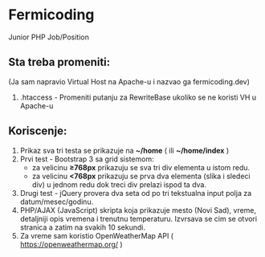 # Fermicoding
Junior PHP Job/Position

## Sta treba promeniti:

(Ja sam napravio Virtual Host na Apache-u i nazvao ga fermicoding.dev) 

1. .htaccess 	- Promeniti putanju za RewriteBase ukoliko se ne koristi VH u Apache-u

## Koriscenje:

1. Prikaz sva tri testa se prikazuje na **~/home** ( ili **~/home/index** )
2. Prvi test - Bootstrap 3 sa grid sistemom:
	* za velicinu **≥768px** prikazuju se sva tri div elementa u istom redu.
	* za velicinu **<768px** prikazuju se prva dva elementa (slika i sledeci div) u jednom redu dok treci div prelazi ispod ta dva.
3. Drugi test - jQuery provera dva seta od po tri tekstualna input polja za datum/mesec/godinu.
4. PHP/AJAX (JavaScript) skripta koja prikazuje mesto (Novi Sad), vreme, detaljniji opis vremena i trenutnu temperaturu. Izvrsava se cim se otvori stranica a zatim na svakih 10 sekundi.
5. Za vreme sam koristio OpenWeatherMap API ( https://openweathermap.org/ )

